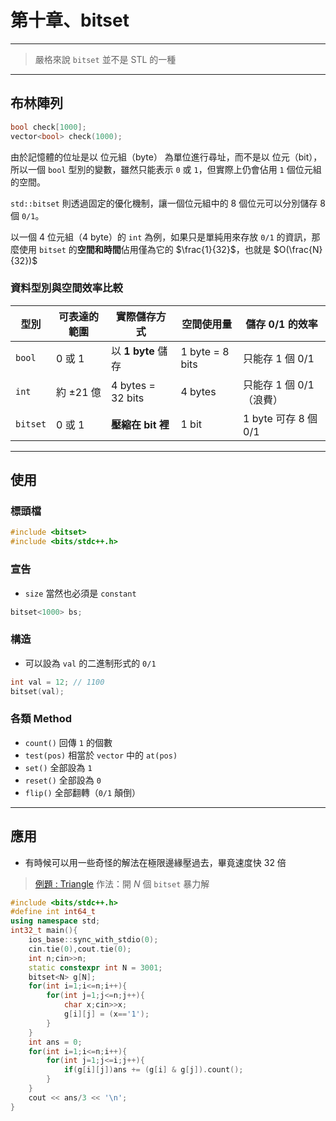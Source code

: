 # 第十章、bitset
---
> 嚴格來說 `bitset` 並不是 STL 的一種

---

## 布林陣列
```cpp
bool check[1000];
vector<bool> check(1000);
```

由於記憶體的位址是以 位元組（byte） 為單位進行尋址，而不是以 位元（bit），所以一個 `bool` 型別的變數，雖然只能表示 `0` 或 `1`，但實際上仍會佔用 `1` 個位元組的空間。

`std::bitset` 則透過固定的優化機制，讓一個位元組中的 8 個位元可以分別儲存 8 個 `0/1`。

以一個 4 位元組（4 byte）的 `int` 為例，如果只是單純用來存放 `0/1` 的資訊，那麼使用 `bitset` 的**空間和時間**佔用僅為它的 $\frac{1}{32}$，也就是 $O(\frac{N}{32})$

### 資料型別與空間效率比較  

| 型別      | 可表達的範圍 | 實際儲存方式         | 空間使用量      | 儲存 0/1 的效率       |
|-----------|--------------|----------------------|-----------------|-----------------------|
| `bool`    | 0 或 1       | 以 **1 byte** 儲存   | 1 byte = 8 bits | 只能存 1 個 0/1       |
| `int`     | 約 ±21 億    | 4 bytes = 32 bits    | 4 bytes         | 只能存 1 個 0/1（浪費）|
| `bitset`  | 0 或 1       | **壓縮在 bit 裡**    | 1 bit           | 1 byte 可存 8 個 0/1  |

---

## 使用
### 標頭檔
```cpp
#include <bitset>
#include <bits/stdc++.h>
```
### 宣告
- `size` 當然也必須是 `constant`
```cpp
bitset<1000> bs;
```
### 構造
- 可以設為 `val` 的二進制形式的 `0/1`
```cpp
int val = 12; // 1100
bitset(val);
```
### 各類 Method
- `count()` 回傳 `1` 的個數
- `test(pos)` 相當於 `vector` 中的 `at(pos)`
- `set()` 全部設為 `1`
- `reset()` 全部設為 `0`
- `flip()` 全部翻轉（`0/1` 顛倒）

---

## 應用
- 有時候可以用一些奇怪的解法在極限邊緣壓過去，畢竟速度快 $32$ 倍
> [例題 : Triangle](https://atcoder.jp/contests/abc258/tasks/abc258_g)
> 作法：開 $N$ 個 `bitset` 暴力解
```cpp
#include <bits/stdc++.h>
#define int int64_t
using namespace std;
int32_t main(){
	ios_base::sync_with_stdio(0);
	cin.tie(0),cout.tie(0);
	int n;cin>>n;
	static constexpr int N = 3001;
	bitset<N> g[N];
	for(int i=1;i<=n;i++){
		for(int j=1;j<=n;j++){
			char x;cin>>x;
			g[i][j] = (x=='1');
		}
	}
	int ans = 0;
	for(int i=1;i<=n;i++){
		for(int j=1;j<=i;j++){
			if(g[i][j])ans += (g[i] & g[j]).count();
		}
	}
	cout << ans/3 << '\n';
}

```
